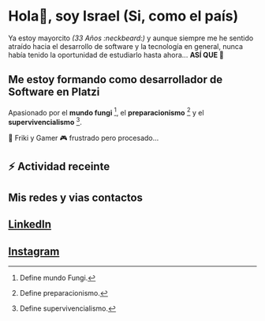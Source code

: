# Hola👋, soy Israel (Si, como el país)

Ya estoy mayorcito _(33 Años :neckbeard:)_ y aunque siempre me he sentido atraído hacia el desarrollo de software y la tecnología en general, nunca había tenido la oportunidad de estudiarlo hasta ahora... **ASÍ QUE :metal:**

## Me estoy formando como desarrollador de Software en Platzi

Apasionado por el **mundo fungi** [^1], el **preparacionismo** [^2] y el **supervivencialismo** [^3].

:space_invader: Friki y Gamer :video_game: frustrado pero procesado...

## :zap: Actividad receinte
<!-- START_SECTION: activity -->
<!-- END_SECTION: activity -->

## Mis redes y vias contactos

## [LinkedIn](https://www.linkedin.com/in/israelmedive/)
## [Instagram](https://www.instagram.com/isrameve_/)

[^1]: Define mundo Fungi.
[^2]: Define preparacionismo.
[^3]: Define supervivencialismo.
